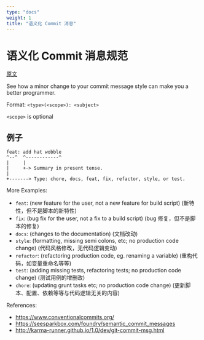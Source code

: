 ```yaml
---
type: "docs"
weight: 1
title: "语义化 Commit 消息"
---
```


# 语义化 Commit 消息规范

[原文](https://gist.github.com/joshbuchea/6f47e86d2510bce28f8e7f42ae84c716)

See how a minor change to your commit message style can make you a better programmer.

Format: `<type>(<scope>): <subject>`

`<scope>` is optional

## 例子

```
feat: add hat wobble
^--^  ^------------^
|     |
|     +-> Summary in present tense.
|
+-------> Type: chore, docs, feat, fix, refactor, style, or test.
```

More Examples:

- `feat`: (new feature for the user, not a new feature for build script) (新特性，但不是脚本的新特性)
- `fix`: (bug fix for the user, not a fix to a build script) (bug 修复，但不是脚本的修复)
- `docs`: (changes to the documentation) (文档改动)
- `style`: (formatting, missing semi colons, etc; no production code change) (代码风格修改，无代码逻辑变动)
- `refactor`: (refactoring production code, eg. renaming a variable) (重构代码，如变量重命名等等)
- `test`: (adding missing tests, refactoring tests; no production code change) (测试用例的增删改)
- `chore`: (updating grunt tasks etc; no production code change) (更新脚本、配置、依赖等等与代码逻辑无关的内容)

References:

- https://www.conventionalcommits.org/
- https://seesparkbox.com/foundry/semantic_commit_messages
- http://karma-runner.github.io/1.0/dev/git-commit-msg.html
